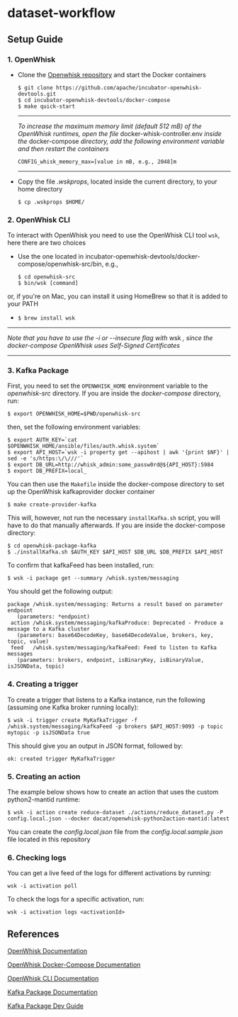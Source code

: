 # dataset-workflow

## Setup Guide

### 1. OpenWhisk

* Clone the [Openwhisk repository](https://github.com/apache/incubator-openwhisk-devtools) and start the Docker containers
  ```
  $ git clone https://github.com/apache/incubator-openwhisk-devtools.git
  $ cd incubator-openwhisk-devtools/docker-compose
  $ make quick-start
  ```
  
  ---
  *To increase the maximum memory limit (default 512 mB) of the OpenWhisk runtimes, open the file* docker-whisk-controller.env *inside the* docker-compose *directory, add the following environment variable and then restart the containers*
  
  ```
  CONFIG_whisk_memory_max=[value in mB, e.g., 2048]m
  ```
  ---

* Copy the file *.wskprops*, located inside the current directory, to your home directory
  ```
  $ cp .wskprops $HOME/
  ```

### 2. OpenWhisk CLI

To interact with OpenWhisk you need to use the OpenWhisk CLI tool `wsk`, here there are two choices
  
* Use the one located in incubator-openwhisk-devtools/docker-compose/openwhisk-src/bin, e.g.,
  ```
  $ cd openwhisk-src
  $ bin/wsk [command]
  ```
  
or, if you're on Mac, you can install it using HomeBrew so that it is added to your PATH
  
* `$ brew install wsk`
  
---
  
*Note that you have to use the -i or --insecure flag with* wsk *, since the docker-compose OpenWhisk uses Self-Signed   Certificates*
    
---

### 3. Kafka Package

First, you need to set the `OPENWHISK_HOME` environment variable to the *openwhisk-src* directory. If you are inside the *docker-compose* directory, run:
```
$ export OPENWHISK_HOME=$PWD/openwhisk-src
```

then, set the following environment variables:
```
$ export AUTH_KEY=`cat $OPENWHISK_HOME/ansible/files/auth.whisk.system`
$ export API_HOST=`wsk -i property get --apihost | awk '{print $NF}' | sed -e 's/https:\/\///'`
$ export DB_URL=http://whisk_admin:some_passw0rd@${API_HOST}:5984
$ export DB_PREFIX=local_
```
 
You can then use the `Makefile` inside the docker-compose directory to set up the OpenWhisk kafkaprovider docker container
```
$ make create-provider-kafka
```
  
This will, however, not run the necessary `installKafka.sh` script, you will have to do that manually afterwards. If you are inside the docker-compose directory:
```
$ cd openwhisk-package-kafka
$ ./installKafka.sh $AUTH_KEY $API_HOST $DB_URL $DB_PREFIX $API_HOST
```
  
To confirm that kafkaFeed has been installed, run:
```
$ wsk -i package get --summary /whisk.system/messaging
```

You should get the following output:
```
package /whisk.system/messaging: Returns a result based on parameter endpoint
   (parameters: *endpoint)
 action /whisk.system/messaging/kafkaProduce: Deprecated - Produce a message to a Kafka cluster
   (parameters: base64DecodeKey, base64DecodeValue, brokers, key, topic, value)
 feed   /whisk.system/messaging/kafkaFeed: Feed to listen to Kafka messages
   (parameters: brokers, endpoint, isBinaryKey, isBinaryValue, isJSONData, topic)
```

### 4. Creating a trigger

To create a trigger that listens to a Kafka instance, run the following (assuming one Kafka broker running locally):
```
$ wsk -i trigger create MyKafkaTrigger -f /whisk.system/messaging/kafkaFeed -p brokers $API_HOST:9093 -p topic mytopic -p isJSONData true
```

This should give you an output in JSON format, followed by:
```
ok: created trigger MyKafkaTrigger
```

### 5. Creating an action

The example below shows how to create an action that uses the custom python2-mantid runtime:
```
$ wsk -i action create reduce-dataset ./actions/reduce_dataset.py -P config.local.json --docker dacat/openwhisk-python2action-mantid:latest
```

You can create the *config.local.json* file from the *config.local.sample.json* file located in this repository

### 6. Checking logs

You can get a live feed of the logs for different activations by running:
```
wsk -i activation poll
```

To check the logs for a specific activation, run:
```
wsk -i activation logs <activationId>
```

## References

[OpenWhisk Documentation](https://openwhisk.apache.org/documentation.html#documentation)

[OpenWhisk Docker-Compose Documentation](https://github.com/apache/incubator-openwhisk-devtools/blob/master/docker-compose/README.md)

[OpenWhisk CLI Documentation](https://openwhisk.apache.org/documentation.html#wsk-cli)

[Kafka Package Documentation](https://github.com/apache/incubator-openwhisk-package-kafka/blob/master/README.md)

[Kafka Package Dev Guide](https://github.com/apache/incubator-openwhisk-package-kafka/blob/master/devGuide.md)
